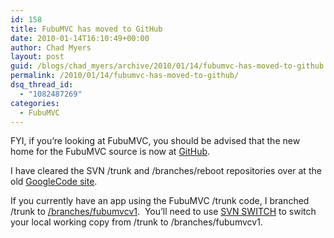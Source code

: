 ```yaml
---
id: 158
title: FubuMVC has moved to GitHub
date: 2010-01-14T16:10:49+00:00
author: Chad Myers
layout: post
guid: /blogs/chad_myers/archive/2010/01/14/fubumvc-has-moved-to-github.aspx
permalink: /2010/01/14/fubumvc-has-moved-to-github/
dsq_thread_id:
  - "1082487269"
categories:
  - FubuMVC
---
```

FYI, if you’re looking at FubuMVC, you should be advised that the new home for the FubuMVC source is now at [GitHub](http://github.com/darthfubumvc/fubumvc).

I have cleared the SVN /trunk and /branches/reboot repositories over at the old [GoogleCode site](http://code.google.com/p/fubumvc/).

If you currently have an app using the FubuMVC /trunk code, I branched /trunk to [/branches/fubumvcv1](http://code.google.com/p/fubumvc/source/browse/#svn/branches/fubumvcv1).&#160; You’ll need to use [SVN SWITCH](http://svnbook.red-bean.com/en/1.0/re27.html) to switch your local working copy from /trunk to /branches/fubumvcv1.